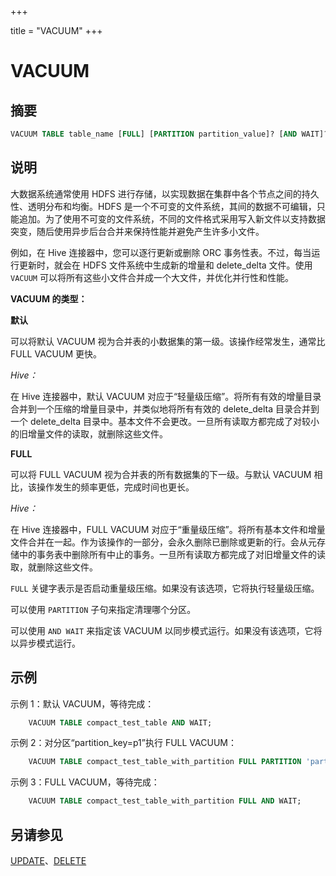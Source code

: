 +++

title = "VACUUM"
+++

# VACUUM

## 摘要

``` sql
VACUUM TABLE table_name [FULL] [PARTITION partition_value]? [AND WAIT]?
```

## 说明

大数据系统通常使用 HDFS 进行存储，以实现数据在集群中各个节点之间的持久性、透明分布和均衡。HDFS 是一个不可变的文件系统，其间的数据不可编辑，只能追加。为了使用不可变的文件系统，不同的文件格式采用写入新文件以支持数据突变，随后使用异步后台合并来保持性能并避免产生许多小文件。

例如，在 Hive 连接器中，您可以逐行更新或删除 ORC 事务性表。不过，每当运行更新时，就会在 HDFS 文件系统中生成新的增量和 delete\_delta 文件。使用 `VACUUM` 可以将所有这些小文件合并成一个大文件，并优化并行性和性能。

**VACUUM 的类型：**

**默认**

可以将默认 VACUUM 视为合并表的小数据集的第一级。该操作经常发生，通常比 FULL VACUUM 更快。

*Hive：*

在 Hive 连接器中，默认 VACUUM 对应于“轻量级压缩”。将所有有效的增量目录合并到一个压缩的增量目录中，并类似地将所有有效的 delete\_delta 目录合并到一个 delete\_delta 目录中。基本文件不会更改。一旦所有读取方都完成了对较小的旧增量文件的读取，就删除这些文件。

**FULL**

可以将 FULL VACUUM 视为合并表的所有数据集的下一级。与默认 VACUUM 相比，该操作发生的频率更低，完成时间也更长。

*Hive：*

在 Hive 连接器中，FULL VACUUM 对应于“重量级压缩”。将所有基本文件和增量文件合并在一起。作为该操作的一部分，会永久删除已删除或更新的行。会从元存储中的事务表中删除所有中止的事务。一旦所有读取方都完成了对旧增量文件的读取，就删除这些文件。

`FULL` 关键字表示是否启动重量级压缩。如果没有该选项，它将执行轻量级压缩。

可以使用 `PARTITION` 子句来指定清理哪个分区。

可以使用 `AND WAIT` 来指定该 VACUUM 以同步模式运行。如果没有该选项，它将以异步模式运行。

## 示例

示例 1：默认 VACUUM，等待完成：

``` sql
    VACUUM TABLE compact_test_table AND WAIT;
```

示例 2：对分区“partition\_key=p1”执行 FULL VACUUM：

``` sql
    VACUUM TABLE compact_test_table_with_partition FULL PARTITION 'partition_key=p1';
```

示例 3：FULL VACUUM，等待完成：

``` sql
    VACUUM TABLE compact_test_table_with_partition FULL AND WAIT;
```

## 另请参见

[UPDATE](./update.html)、[DELETE](./delete.html)